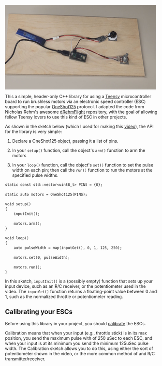 <a href="https://www.youtube.com/watch?v=b7x2g3awrsw"><img src="screenshot.jpg" width=500 align="center"></a>

This a simple, header-only C++ library for using a 
[Teensy](https://www.pjrc.com/teensy/)
microcontroller board to run brushless motors via an electronic speed
controller (ESC) supporting the popular
[OneShot125](https://oscarliang.com/oneshot125-esc-quadcopter-fpv/) protocol.  I adapted the code from
Nicholas Rehm's awesome
[dRehmFlight](https://github.com/nickrehm/dRehmFlight) repository, with the goal of allowing
fellow Teensy lovers to use this kind of ESC in other projects.

As shown in the sketch below (which I used for making this
[video](https://www.youtube.com/watch?v=b7x2g3awrsw)), 
the API for the library is very simple: 

1. Declare a OneShot125 object, passing it a list of pins.

2. In your ```setup()``` function, call the object's ```arm()``` function to
arm the motors.

3. In your ```loop()``` function, call the object's ```set()``` function to set the pulse
width on each pin; then call the ```run()``` function to run the motors at the specified
pulse widths.

```
static const std::vector<uint8_t> PINS = {0};

static auto motors = OneShot125(PINS);

void setup() 
{
    inputInit();

    motors.arm(); 
}

void loop() 
{
    auto pulseWidth = map(inputGet(), 0, 1, 125, 250);

    motors.set(0, pulseWidth);

    motors.run();
}
```

In this sketch, ```inputInit()``` is a (possibly empty) function that sets up
your input device, such as an R/C receiver, or the potentiometer used in the
video.  The ```inputGet()``` function returns a floating-point value between 0
and 1, such as the normalized throttle or potentiometer reading.

## Calibrating your ESCs

Before using this library in your project, you should 
[calibrate](examples/Calibrate) the ESCs.

Calibration means that when your input (e.g., throttle stick) is in its max
position, you send the maximum pulse with of 250 uSec to each ESC, 
and when your input is at its minimum you send the minimum 125uSec pulse width.
The Calibration sketch allows you to do this, using either the sort of
potentiometer shown in the video, or the more common method of and R/C 
transmitter/receiver.

